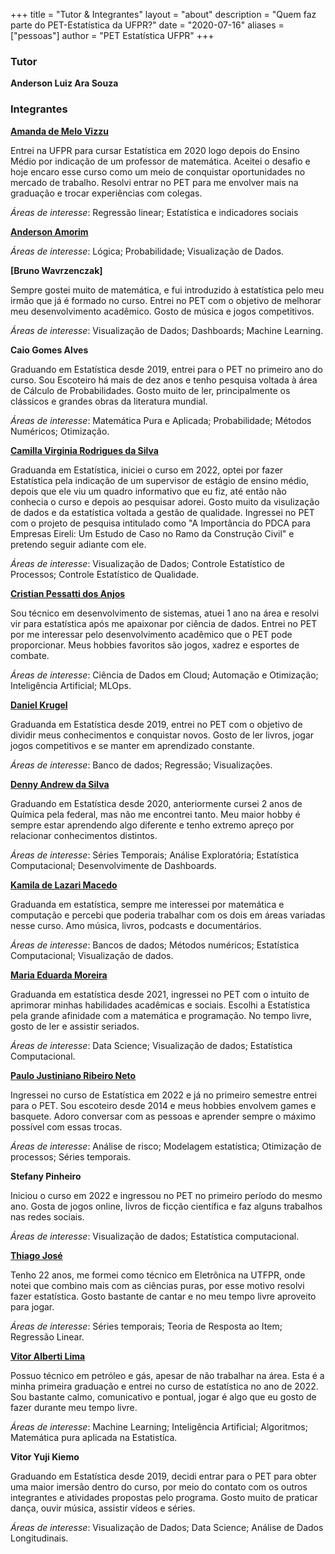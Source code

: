+++
title = "Tutor & Integrantes"
layout = "about"
description = "Quem faz parte do PET-Estatística da UFPR?"
date = "2020-07-16"
aliases = ["pessoas"]
author = "PET Estatística UFPR"
+++


### Tutor

**Anderson Luiz Ara Souza**


### Integrantes

**[Amanda de Melo Vizzu](https://www.linkedin.com/in/amanda-vizzu-5b0530222)**

Entrei na UFPR para cursar Estatística em 2020 logo depois do Ensino Médio por indicação de um professor de matemática. Aceitei o desafio e hoje encaro esse curso como um meio de conquistar oportunidades no mercado de trabalho. Resolvi entrar no PET para me envolver mais na graduação e trocar experiências com colegas.

_Áreas de interesse_: Regressão linear; Estatística e indicadores sociais

**[Anderson Amorim](https://www.linkedin.com/mwlite/in/anderson-amorim-5328771a2)**

_Áreas de interesse_: Lógica; Probabilidade; Visualização de Dados.

**[Bruno Wavrzenczak]**

Sempre gostei muito de matemática, e fui introduzido à estatística pelo meu irmão que já é formado no curso. Entrei no PET com o objetivo de melhorar meu desenvolvimento acadêmico. Gosto de música e jogos competitivos.

_Áreas de interesse_: Visualização de Dados; Dashboards; Machine Learning.

**Caio Gomes Alves**

Graduando em Estatística desde 2019, entrei para o PET no primeiro ano do curso. Sou Escoteiro há mais de dez anos e tenho pesquisa voltada à área de Cálculo de Probabilidades. Gosto muito de ler, principalmente os clássicos e grandes obras da literatura mundial.

_Áreas de interesse_: Matemática Pura e Aplicada; Probabilidade; Métodos Numéricos; Otimização.

**[Camilla Virginia Rodrigues da Silva](https://www.linkedin.com/in/camilla-silva-205a02204/)**

Graduanda em Estatística, iniciei o curso em 2022, optei por fazer Estatística pela indicação de um supervisor de estágio de ensino médio, depois que ele viu um quadro informativo que eu fiz, até então não conhecia o curso e depois ao pesquisar adorei. Gosto muito da visulização de dados e da estatística voltada a gestão de qualidade. Ingressei no PET com o projeto de pesquisa intitulado como "A Importância do PDCA para Empresas Eireli: Um Estudo de Caso no Ramo da Construção Civil" e pretendo seguir adiante com ele.

_Áreas de interesse_: Visualização de Dados; Controle Estatístico de Processos; Controle Estatístico de Qualidade.

**[Cristian Pessatti dos Anjos]()**

Sou técnico em desenvolvimento de sistemas, atuei 1 ano na área e resolvi vir para estatística após me apaixonar por ciência de dados. Entrei no PET por me interessar pelo desenvolvimento acadêmico que o PET pode proporcionar. Meus hobbies favoritos são jogos, xadrez e esportes de combate.

_Áreas de interesse_: Ciência de Dados em Cloud; Automação e Otimização; Inteligência Artificial; MLOps.

**[Daniel Krugel](https://www.linkedin.com/in/dkrugel)**

Graduanda em Estatística desde 2019, entrei no PET com o objetivo de dividir meus conhecimentos e conquistar novos. Gosto de ler livros, jogar jogos competitivos e se manter em aprendizado constante.

_Áreas de interesse_: Banco de dados; Regressão; Visualizações.

**[Denny Andrew da Silva](https://www.linkedin.com/in/denny-andrew-137598160/)**

Graduando em Estatística desde 2020, anteriormente cursei 2 anos de Química pela
federal, mas não me encontrei tanto. Meu maior hobby é sempre estar aprendendo
algo diferente e tenho extremo apreço por relacionar conhecimentos distintos.

_Áreas de interesse_: Séries Temporais; Análise Exploratória; Estatística Computacional; Desenvolvimente de Dashboards.

**[Kamila de Lazari Macedo](https://www.linkedin.com/in/kamila-macedo-8138b0253)**

Graduanda em estatística,  sempre me interessei por matemática e computação e percebi que poderia trabalhar com os dois em áreas variadas nesse curso. Amo música, livros, podcasts e documentários.

_Áreas de interesse_: Bancos de dados; Métodos numéricos; Estatística Computacional; Visualização de dados.

**[Maria Eduarda Moreira](https://www.linkedin.com/in/maria-eduarda-moreira-60b892208/)**

Graduanda em estatística desde 2021, ingressei no PET com o intuito de aprimorar minhas habilidades acadêmicas e sociais. Escolhi a Estatística pela grande afinidade com a matemática e programação. No tempo livre, gosto de ler e assistir seriados.

_Áreas de interesse_: Data Science; Visualização de dados; Estatística Computacional.

**[Paulo Justiniano Ribeiro Neto](https://www.linkedin.com/in/paulo-justiniano-a0297a210/)**

Ingressei no curso de Estatística em 2022 e já no primeiro semestre entrei para o PET. Sou escoteiro desde 2014 e meus hobbies envolvem games e basquete. Adoro conversar com as pessoas e aprender sempre o máximo possível com essas trocas.

_Áreas de interesse_: Análise de risco; Modelagem estatística; Otimização de processos; Séries temporais.

**Stefany Pinheiro**

Iniciou o curso em 2022 e ingressou no PET no primeiro período do mesmo ano. Gosta de jogos online, livros de ficção científica e faz alguns trabalhos nas redes sociais.

_Áreas de interesse_: Visualização de dados; Estatística computacional.

**[Thiago José](https://www.linkedin.com/in/thiago-jos%C3%A9-1a477821a/)**

Tenho 22 anos, me formei como técnico em Eletrônica na UTFPR, onde notei que combino mais com as ciências puras, por esse motivo resolvi fazer estatística. 
Gosto bastante de cantar e no meu tempo livre aproveito para jogar.

_Áreas de interesse_: Séries temporais; Teoria de Resposta ao Item; Regressão Linear.

**[Vitor Alberti Lima](https://www.linkedin.com/in/vitor-alberti-lima-899832252/)**

Possuo técnico em petróleo e gás, apesar de não trabalhar na área. Esta é a minha primeira graduação e entrei no curso de estatística no ano de 2022. Sou bastante calmo, comunicativo e pontual, jogar é algo que eu gosto de fazer durante meu tempo livre.

_Áreas de interesse_: Machine Learning; Inteligência Artificial; Algoritmos; Matemática pura aplicada na Estatistíca.

**Vitor Yuji Kiemo**

Graduando em Estatística desde 2019, decidi entrar para o PET para obter uma maior imersão dentro do curso, por meio do contato com os outros integrantes e atividades propostas pelo programa. Gosto muito de praticar dança, ouvir música, assistir vídeos e séries.

_Áreas de interesse_: Visualização de Dados; Data Science; Análise de Dados Longitudinais.
